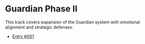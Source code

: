 # Guardian Phase II

This track covers expansion of the Guardian system with emotional alignment and strategic defenses.

- [Entry #001](entry_001.md)
